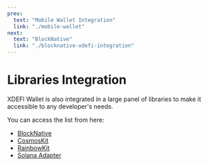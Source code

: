```yaml
---
prev:
  text: "Mobile Wallet Integration"
  link: "./mobile-wallet"
next:
  text: "BlockNative"
  link: "./blocknative-xdefi-integration"
---
```


# Libraries Integration

XDEFI Wallet is also integrated in a large panel of libraries to make it accessible to any developer's needs.

You can access the list from here:

- [BlockNative](./blocknative-xdefi-integration)
- [CosmosKit](./cosmoskit-xdefi-integration)
- [RainbowKit](./rainbowkit-xdefi-integration)
- [Solana Adapter](./solana-adapter-xdefi-integration)

